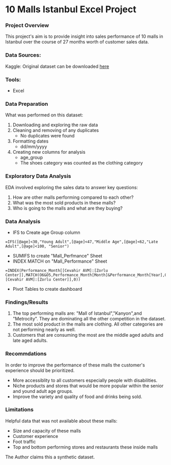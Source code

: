 # 10 Malls Istanbul Excel Project

### Project Overview
This project's aim is to provide insight into sales performance of 10 malls in Istanbul over the course of 27 months worth of customer sales data.

### Data Sources:
Kaggle: Original dataset can be downloaded [here](https://www.kaggle.com/datasets/mehmettahiraslan/customer-shopping-dataset/data)

### Tools:
- Excel

### Data Preparation

What was performed on this dataset:
1. Downloading and exploring the raw data
2. Cleaning and removing of any duplicates
    - No duplicates were found 
3. Formatting dates
    - dd/mm/yyyy
4. Creating new columns for analysis
    - age_group
    - The shoes category was counted as the clothing category

### Exploratory Data Analysis

EDA involved exploring the sales data to answer key questions:

1. How are other malls performing compared to each other?
2. What was the most sold products in these malls?
3. Who is going to the malls and what are they buying?

### Data Analysis

- IFS to Create age Group column
``` Excel
=IFS([@age]<30,"Young Adult",[@age]<47,"Middle Age",[@age]<62,"Late Adult",[@age]<100, "Senior")
```
- SUMIFS to create "Mall_Perfmance" Sheet
- INDEX MATCH on "Mall_Performance" Sheet
``` Excel
=INDEX(Performance_Month[[Cevahir AVM]:[Zorlu Center]],MATCH(O6&O5,Performance_Month[Month]&Performance_Month[Year],0),MATCH(O4,Performance_Month[[#Headers],[Cevahir AVM]:[Zorlu Center]],0))
```
- Pivot Tables to create dashboard

### Findings/Results

1. The top performing malls are: "Mall of Istanbul","Kanyon",and "Metrocity". They are dominating all the other competition in the dataset.
2. The most sold product in the malls are clothing. All other categories are not performing nearly as well. 
3. Customers that are consuming the most are the middle aged adults and late aged adults.

### Recommdations

In order to improve the performance of these malls the customer's experience should be prioritized.
- More accessiblity to all customers especially people with disabilities.
- Niche products and stores that would be more popular within the senior and yound adult age groups. 
- Improve the variety and quality of food and drinks being sold.

### Limitations

Helpful data that was not available about these malls:
- Size and capacity of these malls
- Customer experience 
- Foot traffic
- Top and bottom performing stores and restaurants these inside malls

The Author claims this a synthetic dataset.

